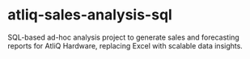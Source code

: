 # atliq-sales-analysis-sql
SQL-based ad-hoc analysis project to generate sales and forecasting reports for AtliQ Hardware, replacing Excel with scalable data insights.
